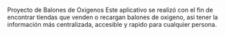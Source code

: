 Proyecto de Balones de Oxigenos 
Este aplicativo se realizó con el fin de encontrar tiendas que venden o recargan balones de oxigeno, asi tener la información más centralizada, accesible y rapido para cualquier persona.
